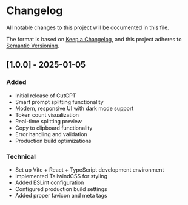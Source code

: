 # Changelog

All notable changes to this project will be documented in this file.

The format is based on [Keep a Changelog](https://keepachangelog.com/en/1.0.0/),
and this project adheres to [Semantic Versioning](https://semver.org/spec/v2.0.0.html).

## [1.0.0] - 2025-01-05

### Added
- Initial release of CutGPT
- Smart prompt splitting functionality
- Modern, responsive UI with dark mode support
- Token count visualization
- Real-time splitting preview
- Copy to clipboard functionality
- Error handling and validation
- Production build optimizations

### Technical
- Set up Vite + React + TypeScript development environment
- Implemented TailwindCSS for styling
- Added ESLint configuration
- Configured production build settings
- Added proper favicon and meta tags
